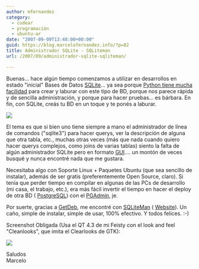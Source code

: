 ```yaml
---
author: mfernandez
category:
  - codear
  - programación
  - ubuntu-ar
date: "2007-09-09T13:48:00+00:00"
guid: https://blog.marcelofernandez.info/?p=82
title: Administrador SQLite - SQLiteman
url: /2007/09/administrador-sqlite-sqliteman/

---
```

Buenas... hace algún tiempo comenzamos a utilizar en desarrollos en estado "inicial" Bases de Datos [SQLite](http://www.sqlite.org/)... ya sea porque [Python tiene mucha facilidad](http://docs.python.org/lib/module-sqlite3.html) para crear y laburar con este tipo de BD, porque nos parece rápida y de sencilla administración, y porque para hacer pruebas... es bárbara. En fin, con SQLite, creás tu BD en un toque y te ponés a laburar.  

[![](http://1.bp.blogspot.com/_nDZ247g0qSM/RuP7vJaDcPI/AAAAAAAAAKw/txL5pWceiAs/s400/sqlite.gif)](http://1.bp.blogspot.com/_nDZ247g0qSM/RuP7vJaDcPI/AAAAAAAAAKw/txL5pWceiAs/s1600-h/sqlite.gif)  

El tema es que si bien uno tiene siempre a mano el administrador de línea de comandos ("sqlite3") para hacer querys, ver la descripción de alguna que otra tabla, etc., muchas otras veces (más que nada cuando quiero hacer querys complejos, como joins de varias tablas) siento la falta de algún administrador SQLite pero en formato [GUI](http://es.wikipedia.org/wiki/IGU).... un montón de veces busqué y nunca encontré nada que me gustara.

Necesitaba algo con Soporte Linux + Paquetes Ubuntu (que sea sencillo de instalar), además de ser gratis (preferentemente Open Source, claro). Si tenía que perder tiempo en compilar en algunas de las PCs de desarrollo (mi casa, el trabajo, etc.), era más fácil invertir el tiempo en hacer el deploy de otra BD ( [PostgreSQL](http://www.postgresql.org/)) con el [PGAdmin](http://www.pgadmin.org/), je.

Por suerte, gracias a [GetDeb](http://www.getdeb.net/), me encontré con [SQLiteMan](http://www.getdeb.net/app.php?name=Sqliteman) ( [Website](http://sqliteman.com/)). Un caño, simple de instalar, simple de usar, 100% efectivo. Y todos felices. :-)

Screenshot Obligada (Usa el QT 4.3 de mi Feisty con el look and feel "Cleanlooks", que imita el Clearlooks de GTK):

[![](http://4.bp.blogspot.com/_nDZ247g0qSM/RuP975aDcQI/AAAAAAAAAK4/WXPUD_Kx9u4/s400/Pantallazo-collection.db+-+Sqliteman.png)](http://4.bp.blogspot.com/_nDZ247g0qSM/RuP975aDcQI/AAAAAAAAAK4/WXPUD_Kx9u4/s1600-h/Pantallazo-collection.db+-+Sqliteman.png)  


Saludos  
Marcelo
